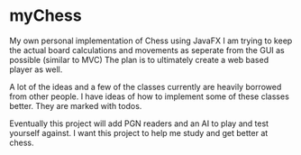 # myChess
 My own personal implementation of Chess using JavaFX
 I am trying to keep the actual board calculations and movements as seperate from the GUI as possible (similar to MVC)
 The plan is to ultimately create a web based player as well. 
 
 A lot of the ideas and a few of the classes currently are heavily borrowed from other people. I have ideas of how to 
 implement some of these classes better. They are marked with todos.
 
 Eventually this project will add PGN readers and an AI to play and test yourself against. I want this project to help
 me study and get better at chess.
